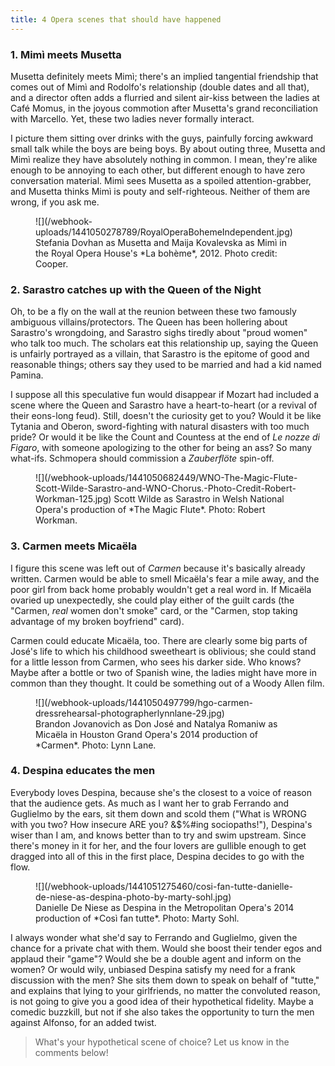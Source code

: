 ```yaml
---
title: 4 Opera scenes that should have happened
---
```


### 1. Mimì meets Musetta

Musetta definitely meets Mimì; there's an implied tangential friendship that comes out of Mimì and Rodolfo's relationship (double dates and all that), and a director often adds a flurried and silent air-kiss between the ladies at Café Momus, in the joyous commotion after Musetta's grand reconciliation with Marcello. Yet, these two ladies never formally interact. 

I picture them sitting over drinks with the guys, painfully forcing awkward small talk while the boys are being boys. By about outing three, Musetta and Mimì realize they have absolutely nothing in common. I mean, they're alike enough to be annoying to each other, but different enough to have zero conversation material. Mimì sees Musetta as a spoiled attention-grabber, and Musetta thinks Mimì is pouty and self-righteous. Neither of them are wrong, if you ask me.

<figure data-type="image">
![](/webhook-uploads/1441050278789/RoyalOperaBohemeIndependent.jpg)
<figcaption>Stefania Dovhan as Musetta and Maija Kovalevska as Mimì in the Royal Opera House's *La bohème*, 2012. Photo credit: Cooper.</figcaption>
</figure>

### 2. Sarastro catches up with the Queen of the Night

Oh, to be a fly on the wall at the reunion between these two famously ambiguous villains/protectors. The Queen has been hollering about Sarastro's wrongdoing, and Sarastro sighs tiredly about "proud women" who talk too much. The scholars eat this relationship up, saying the Queen is unfairly portrayed as a villain, that Sarastro is the epitome of good and reasonable things; others say they used to be married and had a kid named Pamina. 

I suppose all this speculative fun would disappear if Mozart had included a scene where the Queen and Sarastro have a heart-to-heart (or a revival of their eons-long feud). Still, doesn't the curiosity get to you? Would it be like Tytania and Oberon, sword-fighting with natural disasters with too much pride? Or would it be like the Count and Countess at the end of *Le nozze di Figaro*, with someone apologizing to the other for being an ass? So many what-ifs. Schmopera should commission a *Zauberflöte* spin-off.

<figure data-type="image">
![](/webhook-uploads/1441050682449/WNO-The-Magic-Flute-Scott-Wilde-Sarastro-and-WNO-Chorus.-Photo-Credit-Robert-Workman-125.jpg)
</figcaption>Scott Wilde as Sarastro in Welsh National Opera's production of *The Magic Flute*. Photo: Robert Workman.</figcaption>
</figure>

### 3. Carmen meets Micaëla 

I figure this scene was left out of *Carmen* because it's basically already written. Carmen would be able to smell Micaëla's fear a mile away, and the poor girl from back home probably wouldn't get a real word in. If Micaëla ovaried up unexpectedly, she could play either of the guilt cards (the "Carmen, *real* women don't smoke" card, or the "Carmen, stop taking advantage of my broken boyfriend" card). 

Carmen could educate Micaëla, too. There are clearly some big parts of José's life to which his childhood sweetheart is oblivious; she could stand for a little lesson from Carmen, who sees his darker side. Who knows? Maybe after a bottle or two of Spanish wine, the ladies might have more in common than they thought. It could be something out of a Woody Allen film.

<figure data-type="image">
![](/webhook-uploads/1441050497799/hgo-carmen-dressrehearsal-photographerlynnlane-29.jpg)
<figcaption>Brandon Jovanovich as Don José and Natalya Romaniw
as Micaëla in Houston Grand Opera's 2014 production of *Carmen*. Photo: Lynn Lane.</figcaption>
</figure>

### 4. Despina educates the men

Everybody loves Despina, because she's the closest to a voice of reason that the audience gets. As much as I want her to grab Ferrando and Guglielmo by the ears, sit them down and scold them ("What is WRONG with you two? How insecure ARE you? &$%#ing sociopaths!"), Despina's wiser than I am, and knows better than to try and swim upstream. Since there's money in it for her, and the four lovers are gullible enough to get dragged into all of this in the first place, Despina decides to go with the flow.  

<figure data-type="image">
![](/webhook-uploads/1441051275460/cosi-fan-tutte-danielle-de-niese-as-despina-photo-by-marty-sohl.jpg)
<figcaption>Danielle De Niese as Despina in the Metropolitan Opera's 2014 production of *Così fan tutte*. Photo: Marty Sohl.</figcaption>
</figure>

I always wonder what she'd say to Ferrando and Guglielmo, given the chance for a private chat with them. Would she boost their tender egos and applaud their "game"? Would she be a double agent and inform on the women? Or would wily, unbiased Despina satisfy my need for a frank discussion with the men? She sits them down to speak on behalf of "tutte," and explains that lying to your girlfriends, no matter the convoluted reason, is not going to give you a good idea of their hypothetical fidelity. Maybe a comedic buzzkill, but not if she also takes the opportunity to turn the men against Alfonso, for an added twist.

>What's your hypothetical scene of choice? Let us know in the comments below!
